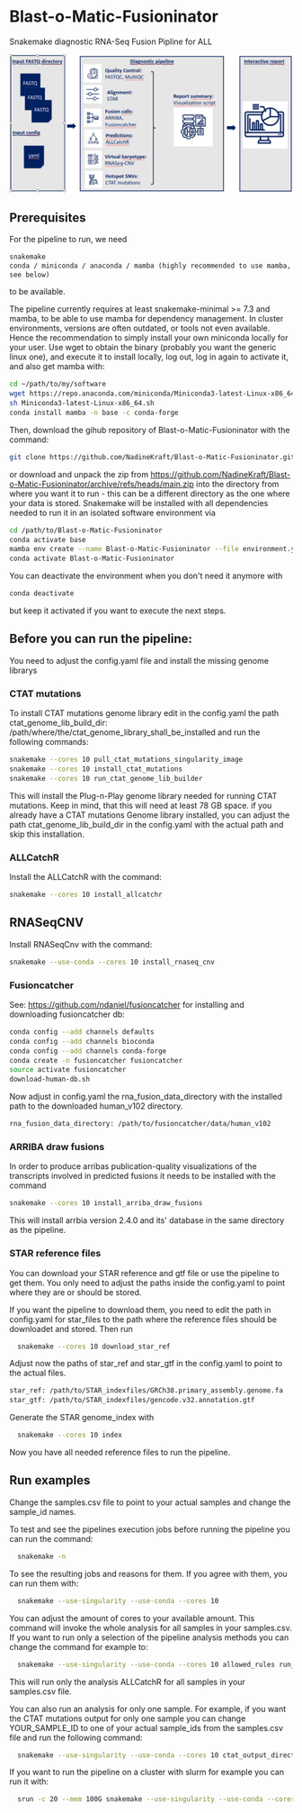 # Blast-o-Matic-Fusioninator

Snakemake diagnostic RNA-Seq Fusion Pipline for ALL

![Blast-o-Matic-Fusionator](Blast-o-Matic-Fusioninator.png?raw=true)


##  Prerequisites

For the pipeline to run, we need

    snakemake
    conda / miniconda / anaconda / mamba (highly recommended to use mamba, see below)

to be available.

The pipeline currently requires at least snakemake-minimal >= 7.3 and mamba, to be able to use mamba for dependency management.
In cluster environments, versions are often outdated, or tools not even available. Hence the recommendation to simply install your own miniconda locally for your user. Use wget to obtain the binary (probably you want the generic linux one), and execute it to install locally, log out, log in again to activate it, and also get mamba with:
```bash
cd ~/path/to/my/software
wget https://repo.anaconda.com/miniconda/Miniconda3-latest-Linux-x86_64.sh
sh Miniconda3-latest-Linux-x86_64.sh
conda install mamba -n base -c conda-forge
```

Then, download the gihub repository of Blast-o-Matic-Fusioninator with the command: 
```bash
git clone https://github.com/NadineKraft/Blast-o-Matic-Fusioninator.git 
```
or download and unpack the zip from https://github.com/NadineKraft/Blast-o-Matic-Fusioninator/archive/refs/heads/main.zip
into the directory from where you want it to run - this can be a different directory as the one where your data is stored.
Snakemake will be installed with all dependencies needed to run it in an isolated software environment via

```bash
cd /path/to/Blast-o-Matic-Fusioninator
conda activate base
mamba env create --name Blast-o-Matic-Fusioninator --file environment.yaml
conda activate Blast-o-Matic-Fusioninator
```

You can deactivate the environment when you don't need it anymore with 

```bash
conda deactivate 
```
but keep it activated if you want to execute the next steps.

## Before you can run the pipeline:
You need to adjust the config.yaml file and install the missing genome librarys

### CTAT mutations

To install CTAT mutations genome library edit in the config.yaml the path ctat_genome_lib_build_dir: /path/where/the/ctat_genome_library_shall_be_installed  and run the following commands:
```bash
snakemake --cores 10 pull_ctat_mutations_singularity_image
snakemake --cores 10 install_ctat_mutations
snakemake --cores 10 run_ctat_genome_lib_builder
```
This will install the Plug-n-Play genome library needed for running CTAT mutations. Keep in mind, that this will need at least 78 GB space. 
if you already have a CTAT mutations Genome library installed, you can adjust the path ctat_genome_lib_build_dir in the config.yaml with the actual path and skip this installation. 

### ALLCatchR
Install the ALLCatchR with the command:
```bash
snakemake --cores 10 install_allcatchr
```

## RNASeqCNV 
Install RNASeqCnv with the command:
```bash
snakemake --use-conda --cores 10 install_rnaseq_cnv
```


### Fusioncatcher
See: https://github.com/ndaniel/fusioncatcher for installing and downloading fusioncatcher db:
```bash
conda config --add channels defaults
conda config --add channels bioconda
conda config --add channels conda-forge
conda create -n fusioncatcher fusioncatcher
source activate fusioncatcher
download-human-db.sh
```
Now adjust in config.yaml the rna_fusion_data_directory with the installed path to the downloaded human_v102 directory.
```bash
rna_fusion_data_directory: /path/to/fusioncatcher/data/human_v102
```

### ARRIBA draw fusions
In order to produce arribas publication-quality visualizations of the transcripts involved in predicted fusions it needs to be installed with the command
```bash
snakemake --cores 10 install_arriba_draw_fusions
```
This will install arrbia version 2.4.0 and its' database in the same directory as the pipeline.  

### STAR reference files
You can download your STAR reference and gtf file or use the pipeline to get them. You only need to adjust the paths inside the config.yaml to point where they are or should be stored.

If you want the pipeline to download them, you need to edit the path in config.yaml for star_files to the path where the reference files should be downloadet and stored.
Then run 

```bash
  snakemake --cores 10 download_star_ref
```

Adjust now the paths of star_ref and star_gtf in the config.yaml to point to the actual files.
```bash
star_ref: /path/to/STAR_indexfiles/GRCh38.primary_assembly.genome.fa
star_gtf: /path/to/STAR_indexfiles/gencode.v32.annotation.gtf
```

Generate the STAR genome_index with

```bash
  snakemake --cores 10 index
```
Now you have all needed reference files to run the pipeline. 


## Run examples
Change the samples.csv file to point to your actual samples and change the sample_id names.

To test and see the pipelines execution jobs before running the pipeline you can run the command:
```bash
  snakemake -n
```
To see the resulting jobs and reasons for them. If you agree with them, you can run
them with:
```bash
  snakemake --use-singularity --use-conda --cores 10 
```
You can adjust the amount of cores to your available amount.
This command will invoke the whole analysis for all samples in your samples.csv.
If you want to run only a selection of the pipeline analysis methods you can change the command for example to:

```bash
  snakemake --use-singularity --use-conda --cores 10 allowed_rules run_allcatchr_on_single_count_files
```
This will run only the analysis ALLCatchR for all samples in your samples.csv file.

You can also run an analysis for only one sample.
For example, if you want the CTAT mutations output for only one sample you can change YOUR_SAMPLE_ID to one of your 
actual sample_ids from the samples.csv file and run the following command:
```bash
  snakemake --use-singularity --use-conda --cores 10 ctat_output_directory/YOUR_SAMPLE_ID
```

If you want to run the pipeline on a cluster with slurm for example you can run it with:
```bash
  srun -c 20 --mem 100G snakemake --use-singularity --use-conda --cores 20 --resources threads=200 -j 20
```
